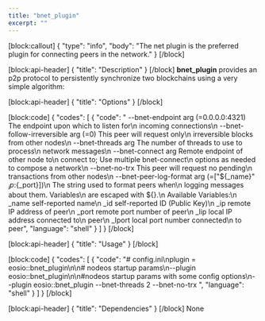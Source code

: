 ```yaml
---
title: "bnet_plugin"
excerpt: ""
---
```

[block:callout]
{
  "type": "info",
  "body": "The net plugin is the preferred plugin for connecting peers in the network."
}
[/block]

[block:api-header]
{
  "title": "Description"
}
[/block]
**bnet_plugin** provides an p2p protocol to persistently synchronize two blockchains using a very simple algorithm:


[block:api-header]
{
  "title": "Options"
}
[/block]

[block:code]
{
  "codes": [
    {
      "code": "  --bnet-endpoint arg (=0.0.0.0:4321)   The endpoint upon which to listen for\n                                        incoming connections\n  --bnet-follow-irreversible arg (=0)   This peer will request only\n                                        irreversible blocks from other nodes\n  --bnet-threads arg                    The number of threads to use to process\n                                        network messages\n  --bnet-connect arg                    Remote endpoint of other node to\n                                        connect to; Use multiple bnet-connect\n                                        options as needed to compose a network\n  --bnet-no-trx                         This peer will request no pending\n                                        transactions from other nodes\n  --bnet-peer-log-format arg (=[\"${_name}\" ${_ip}:${_port}])\n                                        The string used to format peers when\n                                        logging messages about them.  Variables\n                                        are escaped with ${<variable name>}.\n                                        Available Variables:\n                                           _name  self-reported name\n                                           _id    self-reported ID (Public Key)\n                                           _ip    remote IP address of peer\n                                           _port  remote port number of peer\n                                           _lip   local IP address connected to\n                                                  peer\n                                           _lport local port number connected\n                                                  to peer",
      "language": "shell"
    }
  ]
}
[/block]

[block:api-header]
{
  "title": "Usage"
}
[/block]

[block:code]
{
  "codes": [
    {
      "code": "# config.ini\nplugin = eosio::bnet_plugin\n\n# nodeos startup params\n--plugin eosio::bnet_plugin\n\n#nodeos startup params with some config options\n--plugin eosio::bnet_plugin --bnet-threads 2 --bnet-no-trx ",
      "language": "shell"
    }
  ]
}
[/block]

[block:api-header]
{
  "title": "Dependencies"
}
[/block]
None
